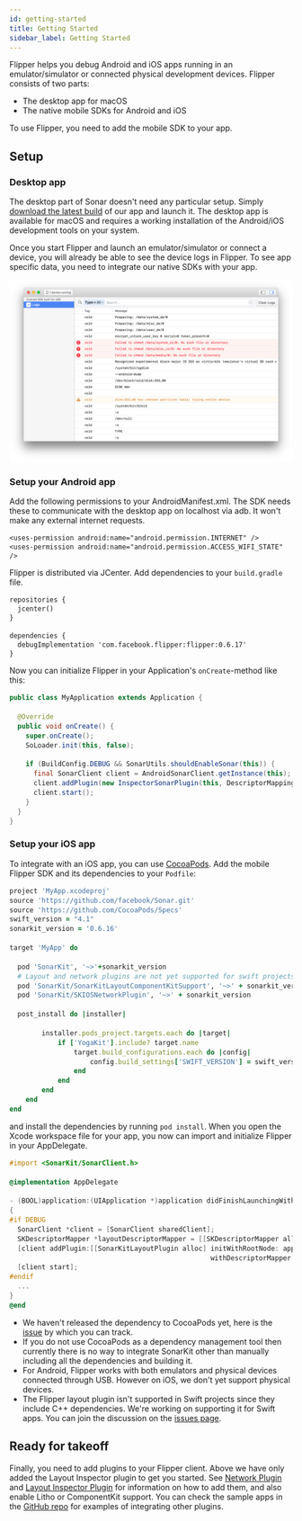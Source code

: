 ```yaml
---
id: getting-started
title: Getting Started
sidebar_label: Getting Started
---
```


Flipper helps you debug Android and iOS apps running in an emulator/simulator or connected physical development devices. Flipper consists of two parts:

- The desktop app for macOS
- The native mobile SDKs for Android and iOS

To use Flipper, you need to add the mobile SDK to your app.

## Setup

### Desktop app

The desktop part of Sonar doesn't need any particular setup. Simply [download the latest build](https://www.facebook.com/fbflipper/public/mac) of our app and launch it. The desktop app is available for macOS and requires a working installation of the Android/iOS development tools on your system.

Once you start Flipper and launch an emulator/simulator or connect a device, you will already be able to see the device logs in Flipper. To see app specific data, you need to integrate our native SDKs with your app.

![Logs plugin](/docs/assets/initial.png)

### Setup your Android app

Add the following permissions to your AndroidManifest.xml. The SDK needs these to communicate with the desktop app on localhost via adb. It won't make any external internet requests.

```
<uses-permission android:name="android.permission.INTERNET" />
<uses-permission android:name="android.permission.ACCESS_WIFI_STATE" />
```

Flipper is distributed via JCenter. Add dependencies to your `build.gradle` file.

```
repositories {
  jcenter()
}

dependencies {
  debugImplementation 'com.facebook.flipper:flipper:0.6.17'
}
```

Now you can initialize Flipper in your Application's `onCreate`-method like this:

```java
public class MyApplication extends Application {

  @Override
  public void onCreate() {
    super.onCreate();
    SoLoader.init(this, false);

    if (BuildConfig.DEBUG && SonarUtils.shouldEnableSonar(this)) {
      final SonarClient client = AndroidSonarClient.getInstance(this);
      client.addPlugin(new InspectorSonarPlugin(this, DescriptorMapping.withDefaults()));
      client.start();
    }
  }
}
```

### Setup your iOS app

To integrate with an iOS app, you can use [CocoaPods](https://cocoapods.org). Add the mobile Flipper SDK and its dependencies to your `Podfile`:

```ruby
project 'MyApp.xcodeproj'
source 'https://github.com/facebook/Sonar.git'
source 'https://github.com/CocoaPods/Specs'
swift_version = "4.1"
sonarkit_version = '0.6.16'

target 'MyApp' do

  pod 'SonarKit', '~>'+sonarkit_version
  # Layout and network plugins are not yet supported for swift projects
  pod 'SonarKit/SonarKitLayoutComponentKitSupport', '~>' + sonarkit_version
  pod 'SonarKit/SKIOSNetworkPlugin', '~>' + sonarkit_version

  post_install do |installer|

        installer.pods_project.targets.each do |target|
            if ['YogaKit'].include? target.name
                target.build_configurations.each do |config|
                    config.build_settings['SWIFT_VERSION'] = swift_version
                end
            end
        end
    end
end
```

and install the dependencies by running `pod install`. When you open the Xcode workspace file for your app, you now can import and initialize Flipper in your AppDelegate.

```objective-c
#import <SonarKit/SonarClient.h>

@implementation AppDelegate

- (BOOL)application:(UIApplication *)application didFinishLaunchingWithOptions:(NSDictionary *)launchOptions
{
#if DEBUG
  SonarClient *client = [SonarClient sharedClient];
  SKDescriptorMapper *layoutDescriptorMapper = [[SKDescriptorMapper alloc] initWithDefaults];
  [client addPlugin:[[SonarKitLayoutPlugin alloc] initWithRootNode: application
                                                  withDescriptorMapper: layoutDescriptorMapper]];
  [client start];
#endif
  ...
}
@end
```

<div class='warning'>

- We haven't released the dependency to CocoaPods yet, here is the [issue](https://github.com/facebook/flipper/issues/132) by which you can track.
- If you do not use CocoaPods as a dependency management tool then currently there is no way to integrate SonarKit other than manually including all the dependencies and building it.
- For Android, Flipper works with both emulators and physical devices connected through USB. However on iOS, we don't yet support physical devices.
- The Flipper layout plugin isn't supported in Swift projects since they include C++ dependencies. We're working on supporting it for Swift apps. You can join the discussion on the [issues page](https://github.com/facebook/flipper/issues).
  </div>

## Ready for takeoff

Finally, you need to add plugins to your Flipper client. Above we have only added the Layout Inspector plugin to get you started. See [Network Plugin](network-plugin.md) and [Layout Inspector Plugin](layout-plugin.md) for information on how to add them, and also enable Litho or ComponentKit support. You can check the sample apps in the [GitHub repo](https://github.com/facebook/flipper) for examples of integrating other plugins.
